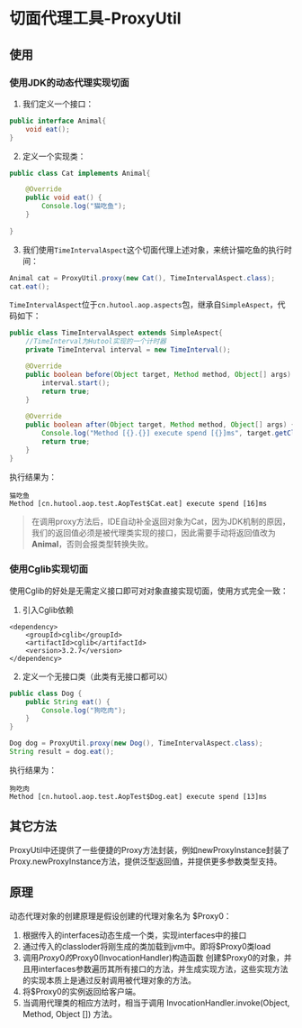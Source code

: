切面代理工具-ProxyUtil
===

## 使用

### 使用JDK的动态代理实现切面

1. 我们定义一个接口：

```java
public interface Animal{
	void eat();
}
```

2. 定义一个实现类：

```java
public class Cat implements Animal{

	@Override
	public void eat() {
		Console.log("猫吃鱼");
	}
	
}
```

3. 我们使用`TimeIntervalAspect`这个切面代理上述对象，来统计猫吃鱼的执行时间：

```java
Animal cat = ProxyUtil.proxy(new Cat(), TimeIntervalAspect.class);
cat.eat();
```

`TimeIntervalAspect`位于`cn.hutool.aop.aspects`包，继承自`SimpleAspect`，代码如下：

```java
public class TimeIntervalAspect extends SimpleAspect{
	//TimeInterval为Hutool实现的一个计时器
	private TimeInterval interval = new TimeInterval();

	@Override
	public boolean before(Object target, Method method, Object[] args) {
		interval.start();
		return true;
	}
	
	@Override
	public boolean after(Object target, Method method, Object[] args) {
		Console.log("Method [{}.{}] execute spend [{}]ms", target.getClass().getName(), method.getName(), interval.intervalMs());
		return true;
	}
}
```

执行结果为：
```
猫吃鱼
Method [cn.hutool.aop.test.AopTest$Cat.eat] execute spend [16]ms
```

> 在调用proxy方法后，IDE自动补全返回对象为Cat，因为JDK机制的原因，我们的返回值必须是被代理类实现的接口，因此需要手动将返回值改为**Animal**，否则会报类型转换失败。

### 使用Cglib实现切面

使用Cglib的好处是无需定义接口即可对对象直接实现切面，使用方式完全一致：

1. 引入Cglib依赖

```
<dependency>
	<groupId>cglib</groupId>
	<artifactId>cglib</artifactId>
	<version>3.2.7</version>
</dependency>
```

2. 定义一个无接口类（此类有无接口都可以）

```java
public class Dog {
	public String eat() {
		Console.log("狗吃肉");
	}
}
```

```java
Dog dog = ProxyUtil.proxy(new Dog(), TimeIntervalAspect.class);
String result = dog.eat();
```

执行结果为：
```
狗吃肉
Method [cn.hutool.aop.test.AopTest$Dog.eat] execute spend [13]ms
```

## 其它方法
ProxyUtil中还提供了一些便捷的Proxy方法封装，例如newProxyInstance封装了Proxy.newProxyInstance方法，提供泛型返回值，并提供更多参数类型支持。

## 原理

动态代理对象的创建原理是假设创建的代理对象名为 $Proxy0：

1. 根据传入的interfaces动态生成一个类，实现interfaces中的接口
2. 通过传入的classloder将刚生成的类加载到jvm中。即将$Proxy0类load
3. 调用$Proxy0的$Proxy0(InvocationHandler)构造函数 创建$Proxy0的对象，并且用interfaces参数遍历其所有接口的方法，并生成实现方法，这些实现方法的实现本质上是通过反射调用被代理对象的方法。
4. 将$Proxy0的实例返回给客户端。 
5. 当调用代理类的相应方法时，相当于调用 InvocationHandler.invoke(Object, Method, Object []) 方法。

